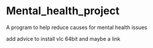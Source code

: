 # Mental_health_project
A program to help reduce causes for mental health issues

add advice to install vlc 64bit and maybe a link